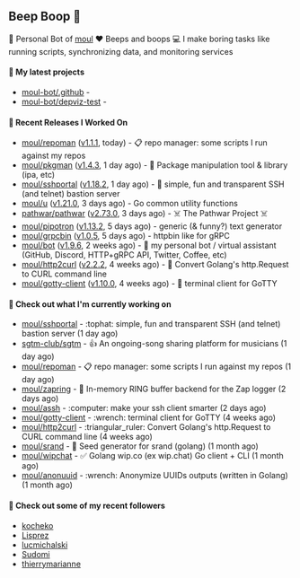 ## Beep Boop 👋

:hammer: Personal Bot of [moul](https://github.com/moul)
:heart: Beeps and boops
:computer: I make boring tasks like running scripts, synchronizing data, and monitoring services





#### 🌱 My latest projects

- [moul-bot/.github](https://github.com/moul-bot/.github) - 
- [moul-bot/depviz-test](https://github.com/moul-bot/depviz-test) - 

#### 🔭 Recent Releases I Worked On
- [moul/repoman](https://github.com/moul/repoman) ([v1.1.1](https://github.com/moul/repoman/releases/tag/v1.1.1), today) - 📋 repo manager: some scripts I run against my repos
- [moul/pkgman](https://github.com/moul/pkgman) ([v1.4.3](https://github.com/moul/pkgman/releases/tag/v1.4.3), 1 day ago) - 📱 Package manipulation tool &amp; library (ipa, etc)
- [moul/sshportal](https://github.com/moul/sshportal) ([v1.18.2](https://github.com/moul/sshportal/releases/tag/v1.18.2), 1 day ago) - :tophat: simple, fun and transparent SSH (and telnet) bastion server
- [moul/u](https://github.com/moul/u) ([v1.21.0](https://github.com/moul/u/releases/tag/v1.21.0), 3 days ago) - Go common utility functions
- [pathwar/pathwar](https://github.com/pathwar/pathwar) ([v2.73.0](https://github.com/pathwar/pathwar/releases/tag/v2.73.0), 3 days ago) - ☠️ The Pathwar Project ☠️
- [moul/pipotron](https://github.com/moul/pipotron) ([v1.13.2](https://github.com/moul/pipotron/releases/tag/v1.13.2), 5 days ago) - generic (&amp; funny?) text generator
- [moul/grpcbin](https://github.com/moul/grpcbin) ([v1.0.5](https://github.com/moul/grpcbin/releases/tag/v1.0.5), 5 days ago) - httpbin like for gRPC
- [moul/bot](https://github.com/moul/bot) ([v1.9.6](https://github.com/moul/bot/releases/tag/v1.9.6), 2 weeks ago) - 🤖 my personal bot / virtual assistant (GitHub, Discord, HTTP&#43;gRPC API, Twitter, Coffee, etc)
- [moul/http2curl](https://github.com/moul/http2curl) ([v2.2.2](https://github.com/moul/http2curl/releases/tag/v2.2.2), 4 weeks ago) - :triangular_ruler: Convert Golang&#39;s http.Request to CURL command line
- [moul/gotty-client](https://github.com/moul/gotty-client) ([v1.10.0](https://github.com/moul/gotty-client/releases/tag/v1.10.0), 4 weeks ago) - :wrench: terminal client for GoTTY


<h4>👷 Check out what I'm currently working on</h4>
<ul>

<li><a href="https://github.com/moul/sshportal">moul/sshportal</a> - :tophat: simple, fun and transparent SSH (and telnet) bastion server (1 day ago)</li>
<li><a href="https://github.com/sgtm-club/sgtm">sgtm-club/sgtm</a> - 👍 An ongoing-song sharing platform for musicians (1 day ago)</li>
<li><a href="https://github.com/moul/repoman">moul/repoman</a> - 📋 repo manager: some scripts I run against my repos (1 day ago)</li>
<li><a href="https://github.com/moul/zapring">moul/zapring</a> - 💍 In-memory RING buffer backend for the Zap logger (2 days ago)</li>
<li><a href="https://github.com/moul/assh">moul/assh</a> - :computer: make your ssh client smarter (2 days ago)</li>
<li><a href="https://github.com/moul/gotty-client">moul/gotty-client</a> - :wrench: terminal client for GoTTY (4 weeks ago)</li>
<li><a href="https://github.com/moul/http2curl">moul/http2curl</a> - :triangular_ruler: Convert Golang&#39;s http.Request to CURL command line (4 weeks ago)</li>
<li><a href="https://github.com/moul/srand">moul/srand</a> - 🌱 Seed generator for srand (golang) (1 month ago)</li>
<li><a href="https://github.com/moul/wipchat">moul/wipchat</a> - ✅ Golang wip.co (ex wip.chat) Go client &#43; CLI (1 month ago)</li>
<li><a href="https://github.com/moul/anonuuid">moul/anonuuid</a> - :wrench: Anonymize UUIDs outputs (written in Golang) (1 month ago)</li>
</ul>

<h4>👯 Check out some of my recent followers</h4>
<ul>

<li><a href="https://github.com/kocheko">kocheko</a>
<li><a href="https://github.com/Lisprez">Lisprez</a>
<li><a href="https://github.com/lucmichalski">lucmichalski</a>
<li><a href="https://github.com/Sudomi">Sudomi</a>
<li><a href="https://github.com/thierrymarianne">thierrymarianne</a>
</ul>
